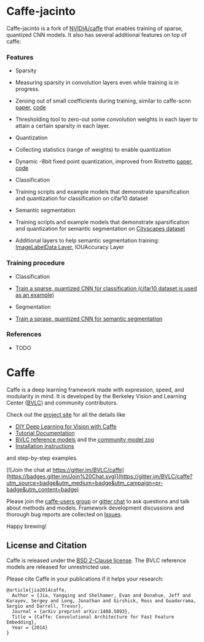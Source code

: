 # Caffe-jacinto
Caffe-jacinto is a fork of [NVIDIA/caffe](https://github.com/NVIDIA/caffe) that enables training of sparse, quantized CNN models. It also has several additional features on top of caffe:

### Features

- Sparsity
 - Measuring sparsity in convolution layers even while training is in progress. 
 - Zeroing out of small coefficients during training, similar to caffe-scnn [paper](https://arxiv.org/abs/1608.03665), [code](https://github.com/wenwei202/caffe/tree/scnn)
 - Thresholding tool to zero-out some convolution weights in each layer to attain a certain sparsity in each layer.

- Quantization
 - Collecting statistics (range of weights) to enable quantization
 - Dynamic -8bit fixed point quantization, improved from Ristretto [paper](https://arxiv.org/abs/1605.06402), [code](https://github.com/pmgysel/caffe)

- Classification
 - Training scripts and example models that demonstrate sparsification and quantization for classification on cifar10 dataset

- Semantic segmentation
 - Training scripts and example models that demonstrate sparsification and quantization for semantic segmentation on [Cityscapes dataset](https://www.cityscapes-dataset.com/)
 - Additional layers to help semantic segmentation training: [ImageLabelData Layer](https://github.com/fyu/caffe-dilation), IOUAccuracy Layer

### Training procedure

- Classification
 - [Train a sparse, quantized CNN for classification (cifar10 dataset is used as an example)](examples/tidsp/sparse_quant/classification/README.md)

- Segmentation
 - [Train a sprase, quantized CNN for semantic segmentation](examples/tidsp/sparse_quant/segmentation/README.md)

### References
- TODO


# Caffe

Caffe is a deep learning framework made with expression, speed, and modularity in mind.
It is developed by the Berkeley Vision and Learning Center ([BVLC](http://bvlc.eecs.berkeley.edu)) and community contributors.

Check out the [project site](http://caffe.berkeleyvision.org) for all the details like

- [DIY Deep Learning for Vision with Caffe](https://docs.google.com/presentation/d/1UeKXVgRvvxg9OUdh_UiC5G71UMscNPlvArsWER41PsU/edit#slide=id.p)
- [Tutorial Documentation](http://caffe.berkeleyvision.org/tutorial/)
- [BVLC reference models](http://caffe.berkeleyvision.org/model_zoo.html) and the [community model zoo](https://github.com/BVLC/caffe/wiki/Model-Zoo)
- [Installation instructions](http://caffe.berkeleyvision.org/installation.html)

and step-by-step examples.

[![Join the chat at https://gitter.im/BVLC/caffe](https://badges.gitter.im/Join%20Chat.svg)](https://gitter.im/BVLC/caffe?utm_source=badge&utm_medium=badge&utm_campaign=pr-badge&utm_content=badge)

Please join the [caffe-users group](https://groups.google.com/forum/#!forum/caffe-users) or [gitter chat](https://gitter.im/BVLC/caffe) to ask questions and talk about methods and models.
Framework development discussions and thorough bug reports are collected on [Issues](https://github.com/BVLC/caffe/issues).

Happy brewing!

## License and Citation

Caffe is released under the [BSD 2-Clause license](https://github.com/BVLC/caffe/blob/master/LICENSE).
The BVLC reference models are released for unrestricted use.

Please cite Caffe in your publications if it helps your research:

    @article{jia2014caffe,
      Author = {Jia, Yangqing and Shelhamer, Evan and Donahue, Jeff and Karayev, Sergey and Long, Jonathan and Girshick, Ross and Guadarrama, Sergio and Darrell, Trevor},
      Journal = {arXiv preprint arXiv:1408.5093},
      Title = {Caffe: Convolutional Architecture for Fast Feature Embedding},
      Year = {2014}
    }
